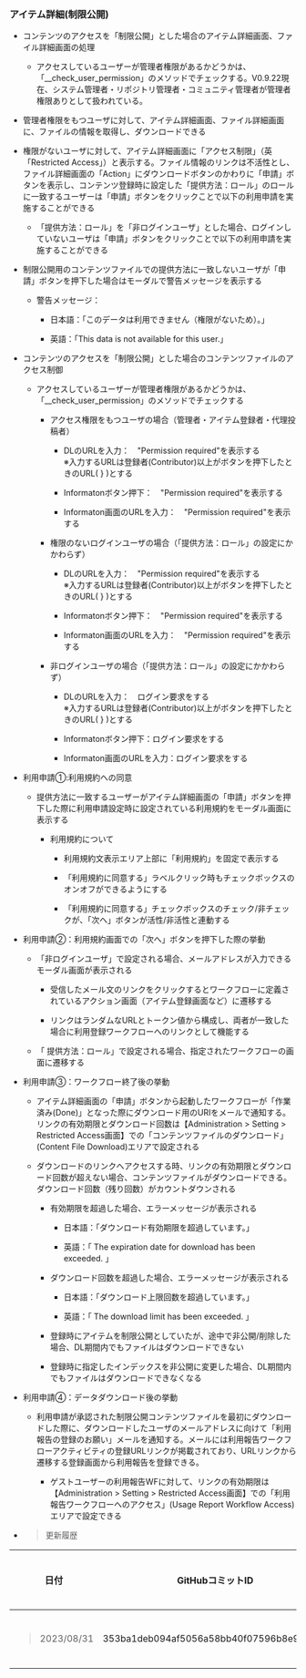 ### アイテム詳細(制限公開)

  - コンテンツのアクセスを「制限公開」とした場合のアイテム詳細画面、ファイル詳細画面の処理
    
      - アクセスしているユーザーが管理者権限があるかどうかは、「\_\_check\_user\_permission」のメソッドでチェックする。V0.9.22現在、システム管理者・リポジトリ管理者・コミュニティ管理者が管理者権限ありとして扱われている。

  - 管理者権限をもつユーザに対して、アイテム詳細画面、ファイル詳細画面に、ファイルの情報を取得し、ダウンロードできる

  - 権限がないユーザに対して、アイテム詳細画面に「アクセス制限」（英「Restricted Access」）と表示する。ファイル情報のリンクは不活性とし、ファイル詳細画面の「Action」にダウンロードボタンのかわりに「申請」ボタンを表示し、コンテンツ登録時に設定した「提供方法：ロール」のロールに一致するユーザーは「申請」ボタンをクリックことで以下の利用申請を実施することができる
    
      - 「提供方法：ロール」を「非ログインユーザ」とした場合、ログインしていないユーザは「申請」ボタンをクリックことで以下の利用申請を実施することができる

  - 制限公開用のコンテンツファイルでの提供方法に一致しないユーザが「申請」ボタンを押下した場合はモーダルで警告メッセージを表示する
    
      - 警告メッセージ：
        
          - 日本語：「このデータは利用できません（権限がないため）。」
        
          - 英語：「This data is not available for this user.」

  - コンテンツのアクセスを「制限公開」とした場合のコンテンツファイルのアクセス制御
    
      - アクセスしているユーザーが管理者権限があるかどうかは、「\_\_check\_user\_permission」のメソッドでチェックする
        
          - アクセス権限をもつユーザの場合（管理者・アイテム登録者・代理投稿者）
            
              - DLのURLを入力：　"Permission required"を表示する  
                ※入力するURLは登録者(Contributor)以上がボタンを押下したときのURL( } )とする
            
              - Informatonボタン押下：　"Permission required"を表示する
            
              - Informaton画面のURLを入力：　"Permission required"を表示する
        
          - 権限のないログインユーザの場合（「提供方法：ロール」の設定にかかわらず）
            
              - DLのURLを入力：　"Permission required"を表示する  
                ※入力するURLは登録者(Contributor)以上がボタンを押下したときのURL( } )とする
            
              - Informatonボタン押下：　"Permission required"を表示する
            
              - Informaton画面のURLを入力：　"Permission required"を表示する
        
          - 非ログインユーザの場合（「提供方法：ロール」の設定にかかわらず）
            
              - DLのURLを入力：　ログイン要求をする  
                ※入力するURLは登録者(Contributor)以上がボタンを押下したときのURL( } )とする
            
              - Informatonボタン押下：ログイン要求をする
            
              - Informaton画面のURLを入力：ログイン要求をする

  - 利用申請①:利用規約への同意
    
      - 提供方法に一致するユーザーがアイテム詳細画面の「申請」ボタンを押下した際に利用申請設定時に設定されている利用規約をモーダル画面に表示する
        
          - 利用規約について
            
              - 利用規約文表示エリア上部に「利用規約」を固定で表示する
            
              - 「利用規約に同意する」ラベルクリック時もチェックボックスのオンオフができるようにする
            
              - 「利用規約に同意する」チェックボックスのチェック/非チェックが、「次へ」ボタンが活性/非活性と連動する

  - 利用申請②：利用規約画面での「次へ」ボタンを押下した際の挙動
    
      - 「非ログインユーザ」で設定される場合、メールアドレスが入力できるモーダル画面が表示される
        
          - 受信したメール文のリンクをクリックするとワークフローに定義されているアクション画面（アイテム登録画面など）に遷移する
        
          - リンクはランダムなURLとトークン値から構成し、両者が一致した場合に利用登録ワークフローへのリンクとして機能する
    
      - 「 提供方法：ロール」で設定される場合、指定されたワークフローの画面に遷移する

  - 利用申請③：ワークフロー終了後の挙動
    
      - アイテム詳細画面の「申請」ボタンから起動したワークフローが「作業済み(Done)」となった際にダウンロード用のURIをメールで通知する。リンクの有効期限とダウンロード回数は【Administration \> Setting \> Restricted Access画面】での「コンテンツファイルのダウンロード」(Content File Download)エリアで設定される
    
      - ダウンロードのリンクへアクセスする時、リンクの有効期限とダウンロード回数が超えない場合、コンテンツファイルがダウンロードできる。ダウンロード回数（残り回数）がカウントダウンされる
        
          - 有効期限を超過した場合、エラーメッセージが表示される
            
              - 日本語：「ダウンロード有効期限を超過しています。」
            
              - 英語：「 The expiration date for download has been exceeded. 」
        
          - ダウンロード回数を超過した場合、エラーメッセージが表示される
            
              - 日本語：「ダウンロード上限回数を超過しています。」
            
              - 英語：「 The download limit has been exceeded. 」
        
          - 登録時にアイテムを制限公開としていたが、途中で非公開/削除した場合、DL期間内でもファイルはダウンロードできない
        
          - 登録時に指定したインデックスを非公開に変更した場合、DL期間内でもファイルはダウンロードできなくなる

  - 利用申請④：データダウンロード後の挙動
    
      - 利用申請が承認された制限公開コンテンツファイルを最初にダウンロードした際に、ダウンロードしたユーザのメールアドレスに向けて「利用報告の登録のお願い」メールを通知する。メールには利用報告ワークフローアクティビティの登録URLリンクが掲載されており、URLリンクから遷移する登録画面から利用報告を登録できる。
        
          - ゲストユーザーの利用報告WFに対して、リンクの有効期限は【Administration \> Setting \> Restricted Access画面】での「利用報告ワークフローへのアクセス」(Usage Report Workflow Access)エリアで設定できる

<!-- end list -->

  - > 更新履歴

<table>
<thead>
<tr class="header">
<th>日付</th>
<th>GitHubコミットID</th>
<th>更新内容</th>
</tr>
</thead>
<tbody>
<tr class="odd">
<td><blockquote>
<p>2023/08/31</p>
</blockquote></td>
<td>353ba1deb094af5056a58bb40f07596b8e95a562</td>
<td>初版作成</td>
</tr>
</tbody>
</table>